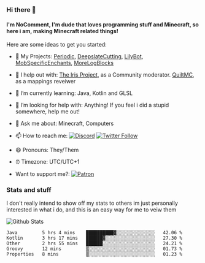 ### Hi there 👋
#### I'm NoComment, I'm dude that loves programming stuff and Minecraft, so here i am, making Minecraft related things!

Here are some ideas to get you started:

- 🔭 My Projects: [Periodic](https://github.com/NoComment1105/periodic-mod-minecraft), [DeepslateCutting](https://github.com/NoComment1105/DeepslateCutting-fabric), [LilyBot](https://github.com/IrisShaders/LilyBot), [MobSpecificEnchants](https://github.com/NoComment1105/MobSpecificEnchants), [MoreLogBlocks](https://github.com/NoComment1105/MoreLogBlocks)
- 🔭 I help out with: [The Iris Project](https://github.com/IrisShaders/), as a Community moderator. [QuiltMC](https://github.com/QuiltMC), as a mappings reveiwer
- 🌱 I’m currently learning: Java, Kotlin and GLSL
- 🤔 I’m looking for help with: Anything! If you feel i did a stupid somewhere, help me out!
- 💬 Ask me about: Minecraft, Computers
- 📫 How to reach me:  [![Discord](https://img.shields.io/discord/803619130090848286?color=%237289DA&label=Discord&logo=discord&logoColor=white)](https://discord.gg/28N2Eeq2tT) [![Twitter Follow](https://img.shields.io/twitter/follow/NoComment_MC?label=%40NoComment_MC&style=social)](https://twitter.com/NoComment_MC) 
- 😄 Pronouns: They/Them
- ⏰ Timezone: UTC/UTC+1

- Want to support me?:  [![Patron](https://img.shields.io/endpoint.svg?url=https%3A%2F%2Fshieldsio-patreon.vercel.app%2Fapi%3Fusername%3DNoComment1105%26type%3Dpatrons&style=for-the-badge)](https://www.patreon.com/NoComment1105) 

 ### Stats and stuff
 I don't really intend to show off my stats to others im just personally interested in what i do, and this is an easy way for me to veiw them

![Github Stats](https://github-readme-stats.vercel.app/api?username=NoComment1105&count_private=true&show_icons=true&include_all_commits=true&theme=dracula) 
<!--START_SECTION:waka-->
```text
Java         5 hrs 4 mins    ██████████▓░░░░░░░░░░░░░░   42.06 % 
Kotlin       3 hrs 17 mins   ██████▓░░░░░░░░░░░░░░░░░░   27.30 % 
Other        2 hrs 55 mins   ██████░░░░░░░░░░░░░░░░░░░   24.21 % 
Groovy       12 mins         ▒░░░░░░░░░░░░░░░░░░░░░░░░   01.73 % 
Properties   8 mins          ▒░░░░░░░░░░░░░░░░░░░░░░░░   01.23 % 
```
<!--END_SECTION:waka-->
